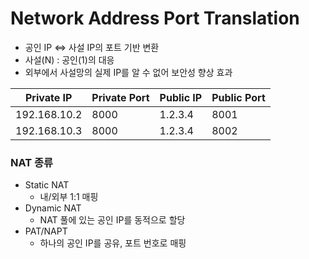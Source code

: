 # Network Address Port Translation

- 공인 IP <=> 사설 IP의 포트 기반 변환
- 사설(N) : 공인(1)의 대응
- 외부에서 사설망의 실제 IP를 알 수 없어 보안성 향상 효과

| Private IP   | Private Port | Public IP | Public Port |
|--------------|--------------|-----------|-------------|
| 192.168.10.2 | 8000         | 1.2.3.4   | 8001        |
| 192.168.10.3 | 8000         | 1.2.3.4   | 8002        |

### NAT 종류

- Static NAT
  - 내/외부 1:1 매핑
- Dynamic NAT
  - NAT 풀에 있는 공인 IP를 동적으로 할당
- PAT/NAPT
  - 하나의 공인 IP를 공유, 포트 번호로 매핑
